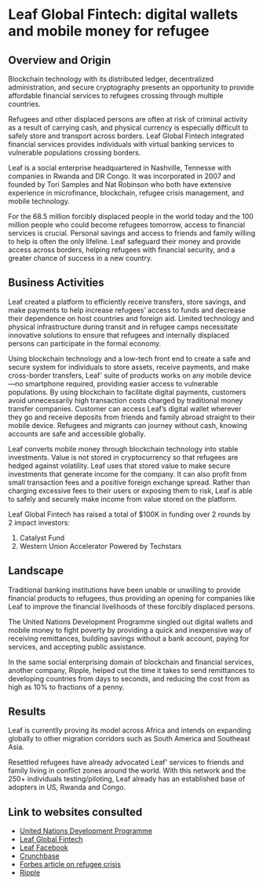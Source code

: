 
# Leaf Global Fintech: digital wallets and mobile money for refugee

## Overview and Origin

Blockchain technology with its distributed ledger, decentralized administration, and secure cryptography presents an opportunity to provide affordable financial services to refugees crossing through multiple countries.

Refugees and other displaced persons are often at risk of criminal activity as a result of carrying cash, and physical currency is especially difficult to safely store and transport across borders. Leaf Global Fintech integrated financial services provides individuals with virtual banking services to vulnerable populations crossing borders.

Leaf is a social enterprise headquartered in Nashville, Tennesse with companies in Rwanda and DR Congo. It was incorporated in 2007 and founded by Tori Samples and Nat Robinson who both have extensive experience in microfinance, blockchain, refugee crisis management, and mobile technology. 

For the 68.5 million forcibly displaced people in the world today and the 100 million people who could become refugees tomorrow, access to financial services is crucial. Personal savings and access to friends and family willing to help is often the only lifeline. Leaf safeguard their money and provide access across borders, helping refugees with financial security, and a greater chance of success in a new country.

## Business Activities

Leaf created a platform to efficiently receive transfers, store savings, and make payments to help increase refugees’ access to funds and decrease their dependence on host countries and foreign aid. Limited technology and physical infrastructure during transit and in refugee camps necessitate innovative solutions to ensure that refugees and internally displaced persons can participate in the formal economy. 

Using blockchain technology and a low-tech front end to create a safe and secure system for individuals to store assets, receive payments, and make cross-border transfers, Leaf' suite of products works on any mobile device—no smartphone required, providing easier access to vulnerable populations. By using blockchain to facilitate digital payments, customers avoid unnecessarily high transaction costs charged by traditional money transfer companies. Customer can access Leaf’s digital wallet wherever they go and receive deposits from friends and family abroad straight to their mobile device. Refugees and migrants can journey without cash, knowing accounts are safe and accessible globally. 

Leaf converts mobile money through blockchain technology into stable investments. Value is not stored in cryptocurrency so that refugees are hedged against volatility. Leaf uses that stored value to make secure investments that generate income for the company. It can also profit from small transaction fees and a positive foreign exchange spread. Rather than charging excessive fees to their users or exposing them to risk, Leaf is able to safely and securely make income from value stored on the platform. 

Leaf Global Fintech has raised a total of $100K in funding over 2 rounds by 2 impact investors:
1. Catalyst Fund 
2. Western Union Accelerator Powered by Techstars

## Landscape

Traditional banking institutions have been unable or unwilling to provide financial products to refugees, thus providing an opening for companies like Leaf to improve the financial livelihoods of these forcibly displaced persons. 

The United Nations Development Programme singled out digital wallets and mobile money to fight poverty by providing a quick and inexpensive way of receiving remittances, building savings without a bank account, paying for services, and accepting public assistance.

In the same social enterprising domain of blockchain and financial services, another company, Ripple, helped cut the time it takes to send remittances to developing countries from days to seconds, and reducing the cost from as high as 10% to fractions of a penny. 

## Results

Leaf is currentlly proving its model across Africa and intends on expanding globally to other migration corridors such as South America and Southeast Asia.

Resettled refugees have already advocated Leaf' services to friends and family living in conflict zones around the world. With this network and the 250+ individuals testing/piloting, Leaf already has an established base of adopters in US, Rwanda and Congo.

## Link to websites consulted

* [United Nations Development Programme](https://www.undp.org/content/undp/en/home.html)
* [Leaf Global Fintech](https://www.leafglobalfintech.com/leaf/wfp-and-blockchain/)
* [Leaf Facebook](https://www.facebook.com/leafglobaltech/)
* [Crunchbase](https://www.crunchbase.com/organization/leaf-global-fintech)
* [Forbes article on refugee crisis](https://www.forbes.com/sites/rogerhuang/2019/01/27/how-blockchain-can-help-with-the-refugee-crisis/#17e039996562)
* [Ripple](https://ripple.com/)
